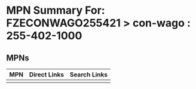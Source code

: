 



# MPN Summary For: FZECONWAGO255421 > con-wago : 255-402-1000

## MPNs
  

|MPN|Direct Links|Search Links|
| :--- | :--- | :--- |
||||
